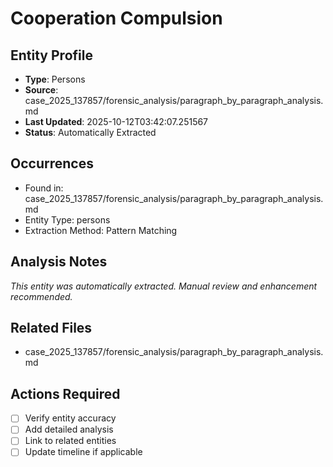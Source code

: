 # Cooperation Compulsion

## Entity Profile
- **Type**: Persons
- **Source**: case_2025_137857/forensic_analysis/paragraph_by_paragraph_analysis.md
- **Last Updated**: 2025-10-12T03:42:07.251567
- **Status**: Automatically Extracted

## Occurrences
- Found in: case_2025_137857/forensic_analysis/paragraph_by_paragraph_analysis.md
- Entity Type: persons
- Extraction Method: Pattern Matching

## Analysis Notes
*This entity was automatically extracted. Manual review and enhancement recommended.*

## Related Files
- case_2025_137857/forensic_analysis/paragraph_by_paragraph_analysis.md

## Actions Required
- [ ] Verify entity accuracy
- [ ] Add detailed analysis
- [ ] Link to related entities
- [ ] Update timeline if applicable
